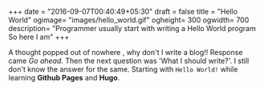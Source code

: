 +++
date = "2016-09-07T00:40:49+05:30"
draft = false
title = "Hello World"
ogimage= "images/hello_world.gif"
ogheight= 300 
ogwidth= 700
description= "Programmer usually start with writing a Hello World program So here I am"
+++

A thought popped out of nowhere , why don't I write a blog!! Response came *Go ahead*. Then the next question was 'What I should write?'.
I still don't know the answer for the same. Starting with `Hello World!` while learning **Github Pages** and **Hugo**.
